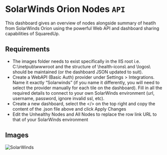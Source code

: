 # SolarWinds Orion Nodes `API`

This dashboard gives an overview of nodes alongside summary of heatlh from SolarWinds Orion using the powerful Web API and dashboard sharing capabilities of SquaredUp. 

## Requirements
- The images folder needs to exist specifically in the IIS root i.e. C:\inetpub\wwwroot and the structure of \health-icons\ and \logos\ should be maintained (or the dashboard JSON updated to suit).
- Create a WebAPI (Basic Auth) provider under Settings > Integrations. Name it exactly “Solarwinds” (if you name it differently, you will need to select the provider manually for each tile on the dashboard). Fill in all the required details to connect to your own SolarWinds environment (url, username, password, ignore invalid ssl, etc).
- Create a new dashboard, select the </> on the top right and copy the content of the .json file above and click Apply Changes
- Edit the Unhealthy Nodes and All Nodes to replace the row link URL to that of your SolarWinds environment
 
## Images
![SolarWinds](https://user-images.githubusercontent.com/86045911/122592867-c3793000-d05c-11eb-9a13-df82b298eb60.png)
